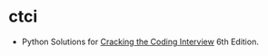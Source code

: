 # ctci
- Python Solutions for [Cracking the Coding Interview](http://www.crackingthecodinginterview.com/) 6th Edition.
